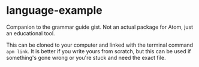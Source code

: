 # language-example
Companion to the grammar guide gist. Not an actual package for Atom, just an educational tool.

This can be cloned to your computer and linked with the terminal command `apm link`. It is better if you write yours from scratch, but this can be used if something's gone wrong or you're stuck and need the exact file.

